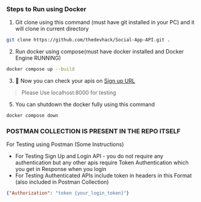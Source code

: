 ### Steps to Run using Docker
1. Git clone using this command (must have git installed in your PC) and it will clone in current directory
```bash
git clone https://github.com/thedevhack/Social-App-API.git .
```

2. Run docker using compose(must have docker installed and Docker Engine RUNNING)
```bash
docker compose up --build
```
3. 💯 Now you can check your apis on [Sign up URL](https://localhost:8000/users/signup/)

> Please Use localhost:8000 for testing

5. You can shutdown the docker fully using this command
```bash
docker compose down
```
### POSTMAN COLLECTION IS PRESENT IN THE REPO ITSELF
For Testing using Postman (Some Instructions)
* For Testing Sign Up and Login API - you do not require any authentication but any other apis require Token Authentication which you get in Response when you login
* For Testing Authenticated APIs include token in headers in this Format (also included in Postman Collection)
```json
{"Authorization": "token {your_login_token}"}
```
